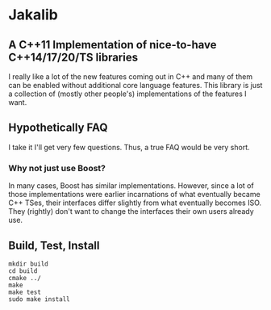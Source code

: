 # Jakalib
## A C++11 Implementation of nice-to-have C++14/17/20/TS libraries

I really like a lot of the new features coming out in C++ and many of them can be enabled without additional core language features. This library is just a collection of (mostly other people's) implementations of the features I want.

## Hypothetically FAQ

I take it I'll get very few questions. Thus, a true FAQ would be very short.

### Why not just use Boost?

In many cases, Boost has similar implementations. However, since a lot of those implementations were earlier incarnations of what eventually became C++ TSes, their interfaces differ slightly from what eventually becomes ISO. They (rightly) don't want to change the interfaces their own users already use.

## Build, Test, Install

```
mkdir build
cd build
cmake ../
make
make test
sudo make install
```
